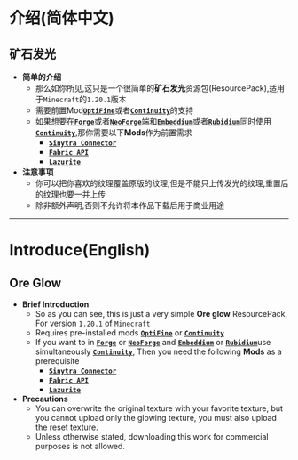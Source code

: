 # 介绍(简体中文)
## 矿石发光
* **简单的介绍**
  * 那么如你所见,这只是一个很简单的**矿石发光**资源包(ResourcePack),适用于`Minecraft`的`1.20.1`版本
  * 需要前置Mod[**`OptiFine`**](https://optifine.net)或者[**`Continuity`**](https://www.curseforge.com/minecraft/mc-mods/continuity)的支持
  * 如果想要在[**`Forge`**](https://files.minecraftforge.net/net/minecraftforge/forge/)或者[**`NeoForge`**](https://neoforged.net/)端和[**`Embeddium`**](https://www.curseforge.com/minecraft/mc-mods/embeddium)或者[**`Rubidium`**](https://www.curseforge.com/minecraft/mc-mods/rubidium)同时使用[**`Continuity`**](https://www.curseforge.com/minecraft/mc-mods/continuity),那你需要以下**Mods**作为前置需求
    * [**`Sinytra Connector`**](https://www.curseforge.com/minecraft/mc-mods/sinytra-connector) 
    * [**`Fabric API`**](https://www.curseforge.com/minecraft/mc-mods/fabric-api)
    * [**`Lazurite`**](https://www.curseforge.com/minecraft/fmc-mods/lazurite)
* **注意事项**
  * 你可以把你喜欢的纹理覆盖原版的纹理,但是不能只上传发光的纹理,重置后的纹理也要一并上传
  * 除非额外声明,否则不允许将本作品下载后用于商业用途

---

# Introduce(English)
## Ore Glow
* **Brief Introduction**
  * So as you can see, this is just a very simple **Ore glow** ResourcePack, For version `1.20.1` of `Minecraft`
  * Requires pre-installed mods [**`OptiFine`**](https://optifine.net) or [**`Continuity`**](https://www.curseforge.com/minecraft/mc-mods/continuity)
  * If you want to in [**`Forge`**](https://files.minecraftforge.net/net/minecraftforge/forge/) or [**`NeoForge`**](https://neoforged.net/) and [**`Embeddium`**](https://www.curseforge.com/minecraft/mc-mods/embeddium) or [**`Rubidium`**](https://www.curseforge.com/minecraft/mc-mods/rubidium)use simultaneously [**`Continuity`**](https://www.curseforge.com/minecraft/mc-mods/continuity), Then you need the following **Mods** as a prerequisite
    * [**`Sinytra Connector`**](https://www.curseforge.com/minecraft/mc-mods/sinytra-connector) 
    * [**`Fabric API`**](https://www.curseforge.com/minecraft/mc-mods/fabric-api)
    * [**`Lazurite`**](https://www.curseforge.com/minecraft/fmc-mods/lazurite)
* **Precautions**
  * You can overwrite the original texture with your favorite texture, but you cannot upload only the glowing texture, you must also upload the reset texture.
  * Unless otherwise stated, downloading this work for commercial purposes is not allowed.